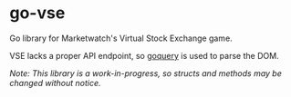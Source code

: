# go-vse

Go library for Marketwatch's Virtual Stock Exchange game.

VSE lacks a proper API endpoint, so [goquery](https://github.com/PuerkitoBio/goquery) is used to parse the DOM.

*Note: This library is a work-in-progress, so structs and methods may be changed without notice.*
